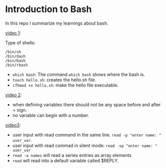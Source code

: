 # Introduction to Bash
In this repo I summarize my learnings about bash.

[video 1](https://www.youtube.com/watch?v=cQepf9fY6cE&list=PLS1QulWo1RIYmaxcEqw5JhK3b-6rgdWO_&index=1):

Type of shells:

    /bin/sh
    /bin/dash
    /bin/bash
    /bin/rbash

- `which bash`:
The command `which bash` shows where the bash is.
- `touch hello.sh`: creates the hello.sh file.
- `cfhmod +x hello.sh`: make the hello file executable.

[video 2](https://www.youtube.com/watch?v=vQv4W-JfrmQ&list=PLS1QulWo1RIYmaxcEqw5JhK3b-6rgdWO_&index=2):

- when defining variables there should not be any space before and after = sign.
- no variable can begin with a number.

[video3](https://www.youtube.com/watch?v=AcSkkNAsGCY&list=PLS1QulWo1RIYmaxcEqw5JhK3b-6rgdWO_&index=3):

- user input with read command in the same line. `read -p "enter name: " user_var`.
- user input with read commad in silent mode: `read -sp "enter name: " user_var`
- `read -a names` will read a series entries as array elements
- `read` will read into a default variable called $REPLY.

